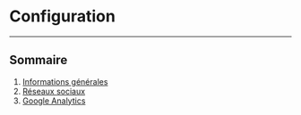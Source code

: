 # Configuration

---

## Sommaire

1. [Informations générales](/configuration/informations-generales.md)
2. [Réseaux sociaux](/configuration/reseaux-sociaux.md)
3. [Google Analytics](/configuration/google-analytics.md)



